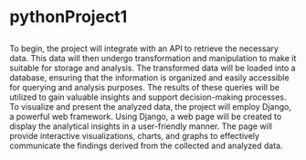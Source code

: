 # pythonProject1

## 

To begin, the project will integrate with an API to retrieve the necessary data. This data will then undergo transformation and manipulation to make it suitable for storage and analysis. The transformed data will be loaded into a database, ensuring that the information is organized and easily accessible for querying and analysis purposes.
The results of these queries will be utilized to gain valuable insights and support decision-making processes.
To visualize and present the analyzed data, the project will employ Django, a powerful web framework. Using Django, a web page will be created to display the analytical insights in a user-friendly manner. The page will provide interactive visualizations, charts, and graphs to effectively communicate the findings derived from the collected and analyzed data.
